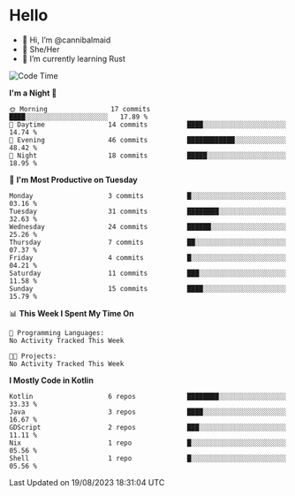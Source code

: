 # Hello
- 👋 Hi, I’m @cannibalmaid
- 👀 She/Her
- 🌱 I’m currently learning Rust

<!--START_SECTION:waka-->
![Code Time](http://img.shields.io/badge/Code%20Time-128%20hrs%207%20mins-blue)

**I'm a Night 🦉** 

```text
🌞 Morning                17 commits          ████░░░░░░░░░░░░░░░░░░░░░   17.89 % 
🌆 Daytime                14 commits          ████░░░░░░░░░░░░░░░░░░░░░   14.74 % 
🌃 Evening                46 commits          ████████████░░░░░░░░░░░░░   48.42 % 
🌙 Night                  18 commits          █████░░░░░░░░░░░░░░░░░░░░   18.95 % 
```
📅 **I'm Most Productive on Tuesday** 

```text
Monday                   3 commits           █░░░░░░░░░░░░░░░░░░░░░░░░   03.16 % 
Tuesday                  31 commits          ████████░░░░░░░░░░░░░░░░░   32.63 % 
Wednesday                24 commits          ██████░░░░░░░░░░░░░░░░░░░   25.26 % 
Thursday                 7 commits           ██░░░░░░░░░░░░░░░░░░░░░░░   07.37 % 
Friday                   4 commits           █░░░░░░░░░░░░░░░░░░░░░░░░   04.21 % 
Saturday                 11 commits          ███░░░░░░░░░░░░░░░░░░░░░░   11.58 % 
Sunday                   15 commits          ████░░░░░░░░░░░░░░░░░░░░░   15.79 % 
```


📊 **This Week I Spent My Time On** 

```text
💬 Programming Languages: 
No Activity Tracked This Week

🐱‍💻 Projects: 
No Activity Tracked This Week
```

**I Mostly Code in Kotlin** 

```text
Kotlin                   6 repos             ████████░░░░░░░░░░░░░░░░░   33.33 % 
Java                     3 repos             ████░░░░░░░░░░░░░░░░░░░░░   16.67 % 
GDScript                 2 repos             ███░░░░░░░░░░░░░░░░░░░░░░   11.11 % 
Nix                      1 repo              █░░░░░░░░░░░░░░░░░░░░░░░░   05.56 % 
Shell                    1 repo              █░░░░░░░░░░░░░░░░░░░░░░░░   05.56 % 
```




 Last Updated on 19/08/2023 18:31:04 UTC
<!--END_SECTION:waka-->
